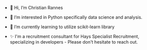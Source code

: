- 👋 Hi, I’m Christian Rannes
- 👀 I’m interested in Python specifically data science and analysis.
- 🌱 I’m currently learning to utilize scikit-learn library

- ✨ I'm a recruitment consultant for Hays Specialist Recruitment, specializing in developers - Please don't hesitate to reach out.
